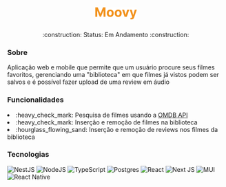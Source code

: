 <h1 align="center"><img src="./assets/moovy.png" alt="Moovy" /></h1>
<p align="center">:construction: Status: Em Andamento :construction:</p>

<h3>Sobre</h3>
<p>Aplicação web e mobile que permite que um usuário procure seus filmes favoritos, gerenciando uma "biblioteca" em que filmes já vistos podem ser salvos e é possível fazer upload de uma review em áudio</p>

<h3>Funcionalidades</h3>
<li>:heavy_check_mark: Pesquisa de filmes usando a <a href="http://www.omdbapi.com/">OMDB API</a></li>
<li>:heavy_check_mark: Inserção e remoção de filmes na biblioteca</a></li>
<li>:hourglass_flowing_sand: Inserção e remoção de reviews nos filmes da biblioteca</a></li>

<h3>Tecnologias</h3>

![NestJS](https://img.shields.io/badge/nestjs-%23E0234E.svg?style=for-the-badge&logo=nestjs&logoColor=white)
![NodeJS](https://img.shields.io/badge/node.js-6DA55F?style=for-the-badge&logo=node.js&logoColor=white)
![TypeScript](https://img.shields.io/badge/typescript-%23007ACC.svg?style=for-the-badge&logo=typescript&logoColor=white)
![Postgres](https://img.shields.io/badge/postgres-%23316192.svg?style=for-the-badge&logo=postgresql&logoColor=white)
![React](https://img.shields.io/badge/react-%2320232a.svg?style=for-the-badge&logo=react&logoColor=%2361DAFB)
![Next JS](https://img.shields.io/badge/Next-black?style=for-the-badge&logo=next.js&logoColor=white)
![MUI](https://img.shields.io/badge/MUI-%230081CB.svg?style=for-the-badge&logo=material-ui&logoColor=white)
![React Native](https://img.shields.io/badge/react_native-%2320232a.svg?style=for-the-badge&logo=react&logoColor=%2361DAFB)
